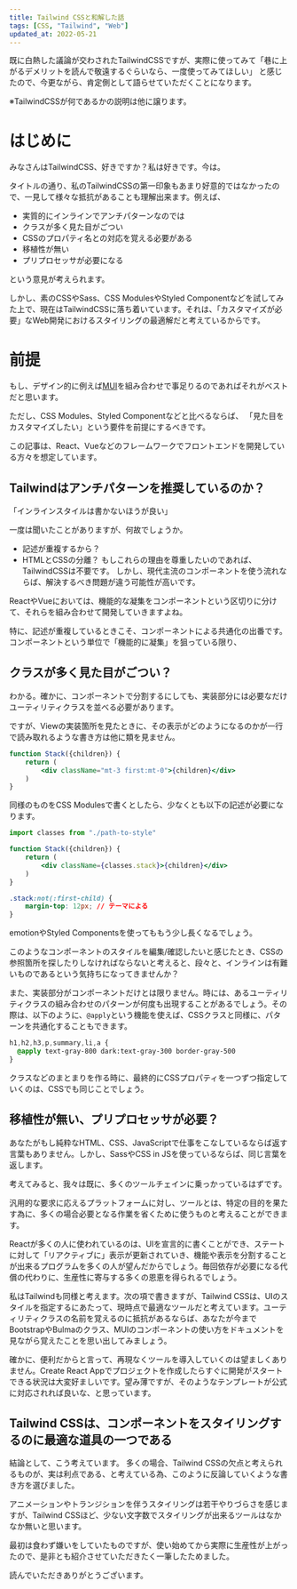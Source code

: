 ```yaml
---
title: Tailwind CSSと和解した話
tags: [CSS, "Tailwind", "Web"]
updated_at: 2022-05-21
---
```


既に白熱した議論が交わされたTailwindCSSですが、実際に使ってみて「巷に上がるデメリットを読んで敬遠するぐらいなら、一度使ってみてほしい」
と感じたので、今更ながら、肯定側として語らせていただくことになります。

※TailwindCSSが何であるかの説明は他に譲ります。

# はじめに
みなさんはTailwindCSS、好きですか？私は好きです。今は。

タイトルの通り、私のTailwindCSSの第一印象もあまり好意的ではなかったので、一見して様々な抵抗があることも理解出来ます。例えば、
- 実質的にインラインでアンチパターンなのでは
- クラスが多く見た目がごつい
- CSSのプロパティ名との対応を覚える必要がある
- 移植性が無い
- プリプロセッサが必要になる

という意見が考えられます。

しかし、素のCSSやSass、CSS ModulesやStyled Componentなどを試してみた上で、現在はTailwindCSSに落ち着いています。それは、「カスタマイズが必要」なWeb開発におけるスタイリングの最適解だと考えているからです。

# 前提
もし、デザイン的に例えば[MUI](https://mui.com)を組み合わせで事足りるのであればそれがベストだと思います。

ただし、CSS Modules、Styled Componentなどと比べるならば、
「見た目をカスタマイズしたい」という要件を前提にするべきです。

この記事は、React、Vueなどのフレームワークでフロントエンドを開発している方々を想定しています。

## Tailwindはアンチパターンを推奨しているのか？
「インラインスタイルは書かないほうが良い」

一度は聞いたことがありますが、何故でしょうか。
- 記述が重複するから？
- HTMLとCSSの分離？
もしこれらの理由を尊重したいのであれば、TailwindCSSは不要です。
しかし、現代主流のコンポーネントを使う流れならば、解決するべき問題が違う可能性が高いです。

ReactやVueにおいては、機能的な凝集をコンポーネントという区切りに分けて、それらを組み合わせて開発していきますよね。

特に、記述が重複しているときこそ、コンポーネントによる共通化の出番です。コンポーネントという単位で「機能的に凝集」を狙っている限り、

## クラスが多く見た目がごつい？
わかる。確かに、コンポーネントで分割するにしても、実装部分には必要なだけユーティリティクラスを並べる必要があります。

ですが、Viewの実装箇所を見たときに、その表示がどのようになるのかが一行で読み取れるような書き方は他に類を見ません。

```jsx
function Stack({children}) {
    return (
        <div className="mt-3 first:mt-0">{children}</div>
    )
}
```
同様のものをCSS Modulesで書くとしたら、少なくとも以下の記述が必要になります。
```jsx
import classes from "./path-to-style"

function Stack({children}) {
    return (
        <div className={classes.stack}>{children}</div>
    )
}
```
```css
.stack:not(:first-child) {
    margin-top: 12px; // テーマによる
}
```

emotionやStyled Componentsを使ってももう少し長くなるでしょう。

このようなコンポーネントのスタイルを編集/確認したいと感じたとき、CSSの参照箇所を探したりしなければならないと考えると、段々と、インラインは有難いものであるという気持ちになってきませんか？

また、実装部分がコンポーネントだけとは限りません。時には、あるユーティリティクラスの組み合わせのパターンが何度も出現することがあるでしょう。その際は、以下のように、`@apply`という機能を使えば、CSSクラスと同様に、パターンを共通化することもできます。

```css
h1,h2,h3,p,summary,li,a {
  @apply text-gray-800 dark:text-gray-300 border-gray-500
}
```

クラスなどのまとまりを作る時に、最終的にCSSプロパティを一つずつ指定していくのは、CSSでも同じことでしょう。


## 移植性が無い、プリプロセッサが必要？
あなたがもし純粋なHTML、CSS、JavaScriptで仕事をこなしているならば返す言葉もありません。しかし、SassやCSS in JSを使っているならば、同じ言葉を返します。

考えてみると、我々は既に、多くのツールチェインに乗っかっているはずです。

汎用的な要求に応えるプラットフォームに対し、ツールとは、特定の目的を果たす為に、多くの場合必要となる作業を省くために使うものと考えることができます。

Reactが多くの人に使われているのは、UIを宣言的に書くことができ、ステートに対して「リアクティブに」表示が更新されていき、機能や表示を分割することが出来るプログラムを多くの人が望んだからでしょう。毎回依存が必要になる代償の代わりに、生産性に寄与する多くの恩恵を得られるでしょう。

私はTailwindも同様と考えます。次の項で書きますが、Tailwind CSSは、UIのスタイルを指定するにあたって、現時点で最適なツールだと考えています。ユーティリティクラスの名前を覚えるのに抵抗があるならば、あなたが今までBootstrapやBulmaのクラス、MUIのコンポーネントの使い方をドキュメントを見ながら覚えたことを思い出してみましょう。

確かに、便利だからと言って、再現なくツールを導入していくのは望ましくありません。Create React Appでプロジェクトを作成したらすぐに開発がスタートできる状況は大変好ましいです。望み薄ですが、そのようなテンプレートが公式に対応されれば良いな、と思っています。

## Tailwind CSSは、コンポーネントをスタイリングするのに最適な道具の一つである
結論として、こう考えています。 
多くの場合、Tailwind CSSの欠点と考えられるものが、実は利点である、と考えている為、このように反論していくような書き方を選びました。

アニメーションやトランジションを伴うスタイリングは若干やりづらさを感じますが、Tailwind CSSほど、少ない文字数でスタイリングが出来るツールはなかなか無いと思います。

最初は食わず嫌いをしていたものですが、使い始めてから実際に生産性が上がったので、是非とも紹介させていただきたく一筆したためました。

読んでいただきありがとうございます。